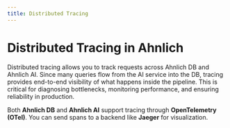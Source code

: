 ```yaml
---
title: Distributed Tracing
---
```


# Distributed Tracing in Ahnlich


Distributed tracing allows you to track requests across Ahnlich DB and Ahnlich AI. Since many queries flow from the AI service into the DB, tracing provides end-to-end visibility of what happens inside the pipeline. This is critical for diagnosing bottlenecks, monitoring performance, and ensuring reliability in production.

Both **Ahnlich DB** and **Ahnlich AI** support tracing through **OpenTelemetry (OTel)**. You can send spans to a backend like **Jaeger** for visualization.
